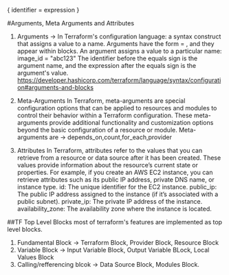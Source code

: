 <blockType> <blockLable><blockLable> {
    identifier = expression
}

#Arguments, Meta Arguments and Attributes

1. Arguments -> In Terraform's configuration language: a syntax construct that assigns a value to a name. Arguments have the form <IDENTIFIER> = <EXPRESSION>, and they appear within blocks.
An argument assigns a value to a particular name: image_id = "abc123"
The identifier before the equals sign is the argument name, and the expression after the equals sign is the argument's value.
https://developer.hashicorp.com/terraform/language/syntax/configuration#arguments-and-blocks

2. Meta-Arguments
In Terraform, meta-arguments are special configuration options that can be applied to resources and modules to control their behavior within a Terraform configuration. These meta-arguments provide additional functionality and customization options beyond the basic configuration of a resource or module. Meta-arguments are -> depends_on,count,for_each,provider

3. Attributes
In Terraform, attributes refer to the values that you can retrieve from a resource or data source after it has been created. These values provide information about the resource’s current state or properties. For example, if you create an AWS EC2 instance, you can retrieve attributes such as its public IP address, private DNS name, or instance type.
id: The unique identifier for the EC2 instance.
public_ip: The public IP address assigned to the instance (if it’s associated with a public subnet).
private_ip: The private IP address of the instance.
availability_zone: The availability zone where the instance is located.

##TF Top Level Blocks
most of terraform's features are implemented as top level blocks.
1. Fundamental Block -> Terraform Block, Provider Block, Resource Block
2. Variable Block -> Input Variable Block, Output Variable BLock, Local Values Block
3. Calling/refferencing blcok -> Data Source Block, Modules Block.